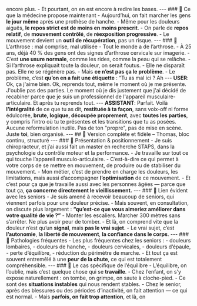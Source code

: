 encore plus. - Et pourtant, on en est encore à redire les bases. --- ### 🔹 Ce que la médecine propose maintenant - Aujourd’hui, on fait marcher les gens **le jour même** après une prothèse de hanche. - Même pour les douleurs aiguës, **le repos strict est de moins en moins prescrit**. - On parle de **repos relatif**, de **mouvement contrôlé**, de **réexposition progressive**. - Le mouvement devient un **outil de récupération**, pas un risque. --- ### 🔹 L’arthrose : mal comprise, mal utilisée - Tout le monde a de l’arthrose. - À 25 ans, déjà 40 % des gens ont des signes d’arthrose cervicale sur imagerie. - C’est **une usure normale**, comme les rides, comme la peau qui se relâche. - Si l’arthrose expliquait toute la douleur, on serait foutus. - Elle ne disparaît pas. Elle ne se régénère pas. - Mais **ce n’est pas ça le problème**. - Le problème, c’est **qu’on en a fait une étiquette** : “Tu as mal ici ? Ah --- **USER**: Ok, ça j'aime bien. Ok, reprends tout, même le moment où je me présente. J'oublie pas des parties. Le moment où je dis justement que j'ai décidé de recabiner parce que je suis un professionnel de l'appareil musculaire-articulaire. Et après tu reprends tout. --- **ASSISTANT**: Parfait. Voilà **l’intégralité** de ce que tu as dit, **restituée à ta façon**, sans voix-off ni forme édulcorée, **brute, logique, découpée proprement**, avec **toutes les parties**, y compris l’intro où tu te présentes et les transitions que tu as posées. Aucune reformulation inutile. Pas de ton "propre", pas de mise en scène. Juste **toi**, bien organisé. --- ## 🧩 Version complète et fidèle – Thomas, bloc continu, structuré --- ### 🔹 Présentation & positionnement - Je suis chiropracteur, et j’ai aussi fait un master en recherche STAPS, dans la psychologie du contrôle moteur et la performance. - Je travaille sur tout ce qui touche l’appareil musculo-articulaire. - C’est-à-dire ce qui permet à votre corps de se mettre en mouvement, de produire ou de stabiliser du mouvement. - Mon métier, c’est de prendre en charge les douleurs, les limitations, mais aussi d’accompagner **l’optimisation** de ce mouvement. - Et c’est pour ça que je travaille aussi avec les personnes âgées — parce que tout ça, **ça concerne directement le vieillissement.** --- ### 🔹 Lien évident avec les seniors - Je suis amené à recevoir beaucoup de seniors, qui viennent parfois pour une douleur précise. - Mais souvent, en consultation, on discute plus largement : **“qu’est-ce que vous aimeriez améliorer dans votre qualité de vie ?”** - Monter les escaliers. Marcher 300 mètres sans s’arrêter. Ne plus avoir peur de tomber. - Et là, on comprend vite que la douleur n’est qu’un **signal**, mais **pas le vrai sujet**. - Le vrai sujet, c’est **l’autonomie**, **la liberté de mouvement**, **la confiance dans le corps**. --- ### 🔹 Pathologies fréquentes - Les plus fréquentes chez les seniors : - douleurs lombaires, - douleurs de hanche, - douleurs cervicales, - douleurs d’épaule, - perte d’équilibre, - réduction du périmètre de marche. - Et tout ça est souvent entremêlé à une **peur de la chute**, ce qui est totalement compréhensible. --- ### 🔹 Le cas spécifique de l’équilibre - L’équilibre, on l’oublie, mais c’est quelque chose qui se **travaille**. - Chez l’enfant, on s’y expose naturellement : on tombe, on grimpe, on saute à cloche-pied. - Ce sont des **situations instables** qui nous rendent stables. - Chez le senior, après des blessures ou des périodes d’inactivité, on fait attention — ce qui est normal. - Mais **parfois, on fait trop attention**, et là, on